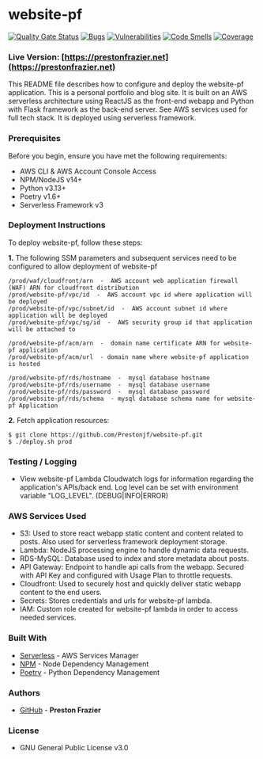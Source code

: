 # website-pf
[![Quality Gate Status](https://sonarcloud.io/api/project_badges/measure?project=Prestonjf_website-pf&metric=alert_status)](https://sonarcloud.io/dashboard?id=Prestonjf_website-pf)
[![Bugs](https://sonarcloud.io/api/project_badges/measure?project=Prestonjf_website-pf&metric=bugs)](https://sonarcloud.io/dashboard?id=Prestonjf_website-pf)
[![Vulnerabilities](https://sonarcloud.io/api/project_badges/measure?project=Prestonjf_website-pf&metric=vulnerabilities)](https://sonarcloud.io/dashboard?id=Prestonjf_website-pf)
[![Code Smells](https://sonarcloud.io/api/project_badges/measure?project=Prestonjf_website-pf&metric=code_smells)](https://sonarcloud.io/dashboard?id=Prestonjf_website-pf)
[![Coverage](https://sonarcloud.io/api/project_badges/measure?project=Prestonjf_website-pf&metric=coverage)](https://sonarcloud.io/dashboard?id=Prestonjf_website-pf)


### Live Version: [https://prestonfrazier.net](https://prestonfrazier.net)

This README file describes how to configure and deploy the website-pf application. This is a personal portfolio and blog site. It is built on an AWS serverless architecture using ReactJS as the front-end webapp and Python with Flask framework as the back-end server. See AWS services used for full tech stack. It is deployed using serverless framework.

### Prerequisites
Before you begin, ensure you have met the following requirements:

- AWS CLI & AWS Account Console Access
- NPM/NodeJS v14+
- Python v3.13+
- Poetry v1.6+
- Serverless Framework v3


### Deployment Instructions
To deploy website-pf, follow these steps:

**1\.** The following SSM parameters and subsequent services need to be configured to allow deployment of website-pf

```
/prod/waf/cloudfront/arn  -  AWS account web application firewall (WAF) ARN for cloudfront distribution
/prod/website-pf/vpc/id  -  AWS account vpc id where application will be deployed
/prod/website-pf/vpc/subnet/id  -  AWS account subnet id where application will be deployed
/prod/website-pf/vpc/sg/id  -  AWS security group id that application will be attached to

/prod/website-pf/acm/arn  -  domain name certificate ARN for website-pf application
/prod/website-pf/acm/url  - domain name where website-pf application is hosted

/prod/website-pf/rds/hostname  -  mysql database hostname
/prod/website-pf/rds/username  -  mysql database username
/prod/website-pf/rds/password  -  mysql database password
/prod/website-pf/rds/schema  - mysql database schema name for website-pf Application
```


**2\.** Fetch application resources:

```
$ git clone https://github.com/Prestonjf/website-pf.git
$ ./deploy.sh prod
```

### Testing / Logging

* View website-pf Lambda Cloudwatch logs for information regarding the application's APIs/back end. Log level can be set with environment variable "LOG_LEVEL". (DEBUG|INFO|ERROR)

### AWS Services Used
- S3: Used to store react webapp static content and content related to posts. Also used for serverless framework deployment storage.
- Lambda: NodeJS processing engine to handle dynamic data requests.
- RDS-MySQL: Database used to index and store metadata about posts.
- API Gateway: Endpoint to handle api calls from the webapp. Secured with API Key and configured with Usage Plan to throttle requests.
- Cloudfront: Used to securely host and quickly deliver static webapp content to the end users.
- Secrets: Stores credentials and urls for website-pf lambda.
- IAM: Custom role created for website-pf lambda in order to access needed services.

### Built With

* [Serverless](https://serverless.com/) - AWS Services Manager
* [NPM](https://www.npmjs.com/) - Node Dependency Management
* [Poetry](https://python-poetry.org/) - Python Dependency Management

### Authors

* [GitHub](https://github.com/Prestonjf) - **Preston Frazier**

### License
* GNU General Public License v3.0
